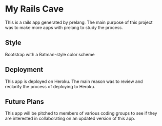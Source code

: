 # My Rails Cave
This is a rails app generated by prelang.
The main purpose of this project was to make more apps with prelang to study the process.

## Style
Bootstrap with a Batman-style color scheme

## Deployment
This app is deployed on Heroku. The main reason was to review and reclarify the process of deploying to Heroku.

## Future Plans
This app will be pitched to members of various coding groups to see if they are interested in collaborating on an updated version of this app.

